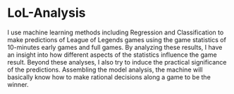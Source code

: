 # LoL-Analysis
I use machine learning methods including Regression and Classification to make predictions of League of Legends games using the game statistics of 10-minutes early games and full games. By analyzing these results, I have an insight into how different aspects of the statistics influence the game result. Beyond these analyses, I also try to induce the practical significance of the predictions. Assembling the model analysis, the machine will basically know how to make rational decisions along a game to be the winner. 

